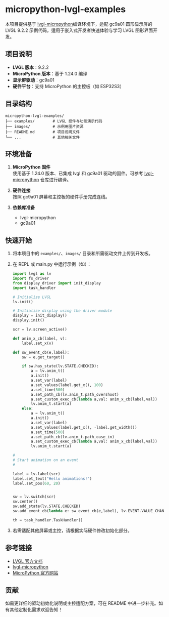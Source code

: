 # micropython-lvgl-examples

本项目提供基于 [lvgl-micropython](https://github.com/lvgl-micropython/lvgl_micropython)编译环境下，适配 gc9a01 圆形显示屏的 LVGL 9.2.2 示例代码，适用于嵌入式开发者快速体验与学习 LVGL 图形界面开发。

## 项目说明

- **LVGL 版本**：9.2.2
- **MicroPython 版本**：基于 1.24.0 编译
- **显示屏驱动**：gc9a01
- **硬件平台**：支持 MicroPython 的主控板（如 ESP32S3）

## 目录结构

```
micropython-lvgl-examples/
├── examples/        # LVGL 控件与功能演示代码
├── images/          # 示例用图片资源
├── README.md        # 项目说明文件
└── ...              # 其他相关文件
```

## 环境准备

1. **MicroPython 固件**  
   使用基于 1.24.0 版本、已集成 lvgl 和 gc9a01 驱动的固件。可参考 [lvgl-micropython](https://github.com/lvgl-micropython) 仓库进行编译。

2. **硬件连接**  
   按照 gc9a01 屏幕和主控板的硬件手册完成连线。

3. **依赖库准备**  
   - lvgl-micropython
   - gc9a01

## 快速开始

1. 将本项目中的 `examples/`、`images/` 目录和所需驱动文件上传到开发板。
2. 在 REPL 或 main.py 中运行示例（如）：

   ```python
   import lvgl as lv
   import fs_driver
   from display_driver import init_display
   import task_handler
   
   # Initialize LVGL
   lv.init()
   
   # Initialize display using the driver module
   display = init_display()
   display.init()
   
   scr = lv.screen_active()
   
   def anim_x_cb(label, v):
       label.set_x(v)
   
   def sw_event_cb(e,label):
       sw = e.get_target()
   
       if sw.has_state(lv.STATE.CHECKED): 
           a = lv.anim_t()
           a.init()
           a.set_var(label)
           a.set_values(label.get_x(), 100)
           a.set_time(500)
           a.set_path_cb(lv.anim_t.path_overshoot)
           a.set_custom_exec_cb(lambda a,val: anim_x_cb(label,val))
           lv.anim_t.start(a)
       else:
           a = lv.anim_t()
           a.init()
           a.set_var(label)
           a.set_values(label.get_x(), -label.get_width())
           a.set_time(500)
           a.set_path_cb(lv.anim_t.path_ease_in)
           a.set_custom_exec_cb(lambda a,val: anim_x_cb(label,val))
           lv.anim_t.start(a)
   
   #
   # Start animation on an event
   #
   
   label = lv.label(scr)
   label.set_text("Hello animations!")
   label.set_pos(60, 20)
   
   
   sw = lv.switch(scr)
   sw.center()
   sw.add_state(lv.STATE.CHECKED)
   sw.add_event_cb(lambda e: sw_event_cb(e,label), lv.EVENT.VALUE_CHANGED, None)
   
   th = task_handler.TaskHandler()
   ```

3. 若需适配其他屏幕或主控，请根据实际硬件修改初始化部分。


## 参考链接

- [LVGL 官方文档](https://docs.lvgl.io/9.2/examples.html)
- [lvgl-micropython](https://github.com/lvgl-micropython/lvgl_micropython)
- [MicroPython 官方网站](https://micropython.org/)

## 贡献

如需更详细的驱动初始化说明或主控适配方案，可在 README 中进一步补充。如有其他定制化需求欢迎告知！
